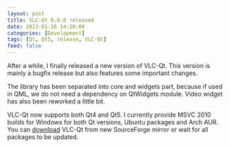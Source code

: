 ```yaml
---
layout: post
title: VLC-Qt 0.8.0 released
date: 2013-01-26 14:20:00
categories: [Development]
tags: [Qt, Qt5, release, VLC-Qt]
feed: false
---
```


After a while, I finally released a new version of VLC-Qt. This version is mainly a bugfix release but also features some important changes.

The library has been separated into core and widgets part, because if used in QML, we do not need a dependency on QtWidgets module. Video widget has also been reworked a little bit.

VLC-Qt now supports both Qt4 and Qt5. I currently provide MSVC 2010 builds for Windows for both Qt versions, Ubuntu packages and Arch AUR. You can <a href="https://vlc-qt.tano.si" target="_blank">download</a> VLC-Qt from new SourceForge mirror or wait for all packages to be updated.
